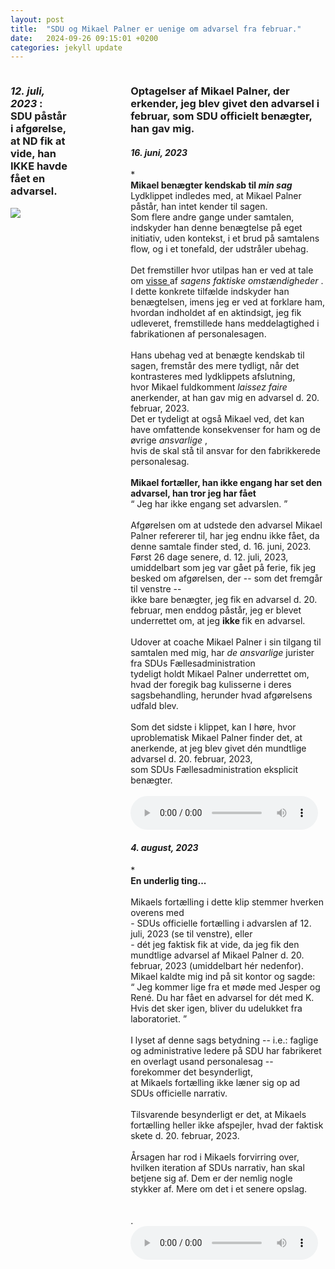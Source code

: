 ```yaml
---
layout: post
title:  "SDU og Mikael Palner er uenige om advarsel fra februar."
date:   2024-09-26 09:15:01 +0200
categories: jekyll update
---
```

 <div style="display:grid; gap:50px 100px;">
  <div style="grid-column-start:0; grid-column-end:1;">
   <div class="argument_component">
    <h3>
     <i>
      12. juli, 2023
     </i>
     : <br>SDU påstår i afgørelse, at ND fik at vide, han IKKE havde fået en advarsel.
    </h3>
    <div class="content">
     <a title='"Jeg har også noteret mig, at du på møde med din vejleder den 21. februar 2023 blev orienteret om, at din undskyldning i sagen fra BML den 31. januar 2023 blev accepteret og man ikke ville gå videre med sagen."' href="https://github.com/occupiedUsername/pift/blob/master/custom_assets/images/ben%C3%A6gtelse_af_advarsel_i_advarsel.png" target="_blank" rel="noreferrer noopener">
      <image src="https://github.com/occupiedUsername/pift/blob/master/custom_assets/images/ben%C3%A6gtelse_af_advarsel_i_advarsel.png">
     </image>
     </a>	
    </div>
   </div>
  </div>
  <div style="grid-column-start:1; grid-column-end:2;">
   <div class="argument_component">
    <h3>
     Optagelser af Mikael Palner, der erkender, jeg blev givet den advarsel i februar, som SDU officielt benægter, han gav mig.
    </h3>
    <div class="content">
     <div class="argument_component">
      <h4>
       <i>
        16. juni, 2023
       </i>
      </h4>
       <span class="tooltip-container">
        <span class="i_link">
         *
        </span>
	<br>
        <div class="tooltip-content">
         <span markdown="1">
          <b>
           Mikael benægter kendskab til
           <i>
            min sag
           </i>
          </b>
          <br/>
          Lydklippet indledes med, at Mikael Palner påstår, han intet kender til sagen.
          <br/>
          Som flere andre gange under samtalen, indskyder han denne benægtelse på eget initiativ, uden kontekst, i et brud på samtalens flow, og i et tonefald, der udstråler ubehag.
          <br/>
          <br/>
          Det fremstiller hvor utilpas han er ved at tale om
          <u>
           visse
          </u>
          af
          <i>
           sagens faktiske omstændigheder
          </i>
          . I dette konkrete tilfælde indskyder han benægtelsen, imens jeg er ved at forklare ham, hvordan indholdet af en aktindsigt, jeg fik udleveret, fremstillede hans meddelagtighed i fabrikationen af personalesagen.
          <br/>
          <br/>
          Hans ubehag ved at benægte kendskab til sagen, fremstår des mere tydligt, når det kontrasteres med lydklippets afslutning,
          <br/>
          hvor Mikael fuldkomment
          <i>
           laissez faire
          </i>
          anerkender, at han gav mig en advarsel d. 20. februar, 2023.
          <br/>
          Det er tydeligt at også Mikael ved, det kan have omfattende konsekvenser for ham og de øvrige
          <i>
           ansvarlige
          </i>
          ,
          <br/>
          hvis de skal stå til ansvar for den fabrikkerede personalesag.
          <br/>
          <br/>
          <b>
           Mikael fortæller, han ikke engang har set den advarsel, han tror jeg har fået
          </b>
          <br/>
          <q>
           Jeg har ikke engang set advarslen.
          </q>
          <br/>
          <br/>
          Afgørelsen om at udstede den advarsel Mikael Palner refererer til, har jeg endnu ikke fået, da denne samtale finder sted, d. 16. juni, 2023.
          <br/>
          Først 26 dage senere, d. 12. juli, 2023, umiddelbart som jeg var gået på ferie, fik jeg besked om afgørelsen, der -- som det fremgår til venstre --
          <br/>
          ikke bare benægter, jeg fik en advarsel d. 20. februar, men enddog påstår, jeg er blevet underrettet om, at jeg
          <b>
           ikke
          </b>
          fik en advarsel.
          <br/>
          <br/>
          Udover at coache Mikael Palner i sin tilgang til samtalen med mig, har
          <i>
           de ansvarlige
          </i>
          jurister fra SDUs Fællesadministration
          <br/>
          tydeligt holdt Mikael Palner underrettet om, hvad der foregik bag kulisserne i deres sagsbehandling, herunder hvad afgørelsens
          <br/>
          udfald blev.
          <br/>
          <br/>
          Som det sidste i klippet, kan I høre, hvor uproblematisk Mikael Palner finder det, at anerkende, at jeg blev givet dén mundtlige advarsel d. 20. februar, 2023,
          <br/>
          som SDUs Fællesadministration eksplicit benægter.
          <br/>
         </span>
         <br/>
        </div>
       </span>
      <div class="content">
       <audio controls="">
        <source src="custom_assets/audio/du_har_fået_en_advarsel___jaja_2.mp3"/>
        Your browser does not support the audio element.
       </audio>
      </div>
     </div>
     <div class="argument_component">
      <h4>
       <i>
        4. august, 2023
       </i>
      </h4>
       <span class="tooltip-container">
        <span class="i_link">
         *
        </span>
        <div class="tooltip-content">
         <span markdown="1">
          <b>
           En underlig ting...
          </b>
          <br/>
          <br/>
          Mikaels fortælling i dette klip stemmer hverken overens med <br>  
	  - SDUs officielle fortælling i advarslen af 12. juli, 2023 (se til venstre), eller <br> - dét jeg faktisk fik at vide, da jeg fik den mundtlige advarsel af Mikael Palner d. 20. februar, 2023 (umiddelbart hér nedenfor).
          <br/>
          Mikael kaldte mig ind på sit kontor og sagde:
          <br/>
          <q title="Mikael Palner, 20. februar, 2023.">
           Jeg kommer lige fra et møde med Jesper og René. Du har fået en advarsel for dét med K. Hvis det sker igen, bliver du udelukket fra laboratoriet.
          </q>
          <br/>
          <br/>
          I lyset af denne sags betydning -- i.e.: faglige og administrative ledere på SDU har fabrikeret en overlagt usand personalesag -- forekommer det besynderligt,
          <br/>
          at Mikaels fortælling ikke læner sig op ad SDUs officielle narrativ.
          <br/>
          <br/>
          Tilsvarende besynderligt er det, at Mikaels fortælling heller ikke afspejler, hvad der faktisk skete d. 20. februar, 2023.
          <br/>
          <br/>
          Årsagen har rod i Mikaels forvirring over, hvilken iteration af SDUs narrativ, han skal betjene sig af. Dem er der nemlig nogle stykker af. Mere om det i et senere opslag.
          <br/>
          <br/>
         </span>
         <br/>
        </div>
       </span>
       .
      <div class="content">
       <audio controls="">
        <source src="/custom_assets/audio/det_har_jeg_da_anerkendt_masser_af_gange_0408.mp3"/>
        Your browser does not support the audio element.
       </audio>
      </div>
     </div>
    </div>
   </div>
  </div>
 </div>
